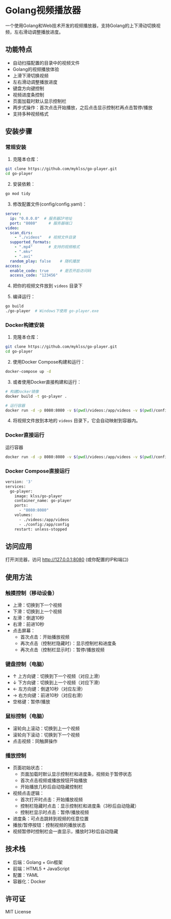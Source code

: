 # Golang视频播放器

一个使用Golang和Web技术开发的视频播放器，支持Golang的上下滑动切换视频，左右滑动调整播放进度。

## 功能特点

- 自动扫描配置的目录中的视频文件
- Golang的视频播放体验
- 上滑下滑切换视频
- 左右滑动调整播放进度
- 键盘方向键控制
- 视频进度条控制
- 页面加载时默认显示控制栏
- 两步式操作：首次点击开始播放，之后点击显示控制栏再点击暂停/播放
- 支持多种视频格式

## 安装步骤

### 常规安装

1. 克隆本仓库：
```bash
git clone https://github.com/myklss/go-player.git
cd go-player
```

2. 安装依赖：
```bash
go mod tidy
```

3. 修改配置文件(config/config.yaml)：
```yaml
server:
  ip: "0.0.0.0"  # 服务器IP地址
  port: "8080"     # 服务器端口
video:
  scan_dirs:
    - "./videos"   # 视频文件目录
  supported_formats:
    - ".mp4"       # 支持的视频格式
    - ".mkv"
    - ".avi"
  random_play: false	# 随机播放
access:
  enable_code: true		# 是否开启访问码
  access_code: "123456" 
```

4. 把你的视频文件放到 `videos` 目录下

5. 编译运行：
```bash
go build
./go-player  # Windows下使用 go-player.exe
```

### Docker构建安装

1. 克隆本仓库：
```bash
git clone https://github.com/myklss/go-player.git
cd go-player
```

2. 使用Docker Compose构建和运行：
```bash
docker-compose up -d
```

3. 或者使用Docker直接构建和运行：
```bash
# 构建Docker镜像
docker build -t go-player .

# 运行容器
docker run -d -p 8080:8080 -v $(pwd)/videos:/app/videos -v $(pwd)/config:/app/config --name go-player go-player
```

4. 将视频文件放到本地的 `videos` 目录下，它会自动映射到容器内。

### Docker直接运行
运行容器
```bash
docker run -d -p 8080:8080 -v $(pwd)/videos:/app/videos -v $(pwd)/config:/app/config --name go-player klss/go-player
```

### Docker Compose直接运行
```bash
version: '3'
services:
  go-player:
    image: klss/go-player
    container_name: go-player
    ports:
      - "8080:8080"
    volumes:
      - ./videos:/app/videos
      - ./config:/app/config
    restart: unless-stopped
```

## 访问应用

打开浏览器，访问 http://127.0.0.1:8080 (或你配置的IP和端口)

## 使用方法

### 触摸控制（移动设备）
- 上滑：切换到下一个视频
- 下滑：切换到上一个视频
- 左滑：倒退10秒
- 右滑：前进10秒
- 点击屏幕：
  - 首次点击：开始播放视频
  - 再次点击（控制栏隐藏时）：显示控制栏和进度条
  - 再次点击（控制栏显示时）：暂停/播放视频

### 键盘控制（电脑）
- ↑ 上方向键：切换到下一个视频（对应上滑）
- ↓ 下方向键：切换到上一个视频（对应下滑）
- ← 左方向键：倒退10秒（对应左滑）
- → 右方向键：前进10秒（对应右滑）
- 空格键：暂停/播放

### 鼠标控制（电脑）
- 滚轮向上滚动：切换到上一个视频
- 滚轮向下滚动：切换到下一个视频
- 点击视频：同触屏操作

### 播放控制
- 页面初始状态：
  - 页面加载时默认显示控制栏和进度条，视频处于暂停状态
  - 首次点击视频或播放按钮开始播放
  - 开始播放几秒后自动隐藏控制栏
- 视频点击逻辑：
  - 首次打开时点击：开始播放视频
  - 控制栏隐藏时点击：显示控制栏和进度条（3秒后自动隐藏）
  - 控制栏显示时点击：暂停/播放视频
- 进度条：可点击跳转到视频的任意位置
- 播放/暂停按钮：控制视频的播放状态
- 视频暂停时控制栏会一直显示，播放时3秒后自动隐藏

## 技术栈

- 后端：Golang + Gin框架
- 前端：HTML5 + JavaScript
- 配置：YAML
- 容器化：Docker

## 许可证

MIT License 
